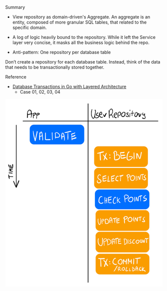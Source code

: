 Summary 

- View repository as domain-driven's Aggregate. An aggregate is an entity, composed of more granular SQL tables, that related to the specific domain. 

- A log of logic heavily bound to the repository. While it left the Service layer very concise, it masks all the business logic behind the repo.

- Anti-pattern: One repository per database table

Don’t create a repository for each database table. Instead, think of the data that needs to be transactionally stored together.


Reference
- [Database Transactions in Go with Layered Architecture](https://threedots.tech/post/database-transactions-in-go/)
  - Case 01, 02, 03, 04


![alt text](image.png)

